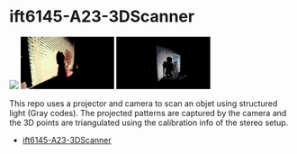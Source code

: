 # ift6145-A23-3DScanner

<p float="left">
  <img src="data/point_clouds/Groot/720/360view.gif" width="33%" />
  <img src="data/point_clouds/Bouda/600/360view.gif" width="33%" /> 
  <img src="data/point_clouds/Elephant/360view.gif" width="33%" />
</p>

This repo uses a projector and camera to scan an objet using structured light (Gray codes). The projected patterns are captured by the camera and the 3D points are triangulated using the calibration info of the stereo setup. 

- [ift6145-A23-3DScanner](#ift6145-a23-3dscanner)



